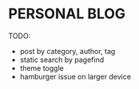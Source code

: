 # PERSONAL BLOG

TODO:

- post by category, author, tag
- static search by pagefind
- theme toggle
- hamburger issue on larger device

